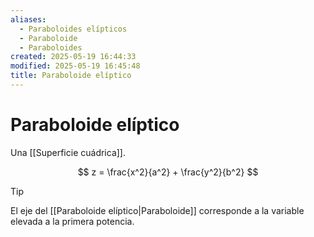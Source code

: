 ```yaml
---
aliases:
  - Paraboloides elípticos
  - Paraboloide
  - Paraboloides
created: 2025-05-19 16:44:33
modified: 2025-05-19 16:45:48
title: Paraboloide elíptico
---
```


# Paraboloide elíptico

Una [[Superficie cuádrica]].

$$
z = \frac{x^2}{a^2} + \frac{y^2}{b^2}
$$

> [!tip]
> El eje del [[Paraboloide elíptico|Paraboloide]] corresponde a la variable elevada a la primera potencia.
